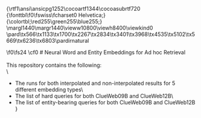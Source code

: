 {\rtf1\ansi\ansicpg1252\cocoartf1344\cocoasubrtf720
{\fonttbl\f0\fswiss\fcharset0 Helvetica;}
{\colortbl;\red255\green255\blue255;}
\margl1440\margr1440\vieww10800\viewh8400\viewkind0
\pard\tx566\tx1133\tx1700\tx2267\tx2834\tx3401\tx3968\tx4535\tx5102\tx5669\tx6236\tx6803\pardirnatural

\f0\fs24 \cf0 # Neural Word and Entity Embeddings for Ad hoc Retrieval\
\
This repository contains the following:\
\
* The runs for both interpolated and non-interpolated results for 5 different embedding types\
* The list of hard queries for both ClueWeb09B and ClueWeb12B\
* The list of entity-bearing queries for both ClueWeb09B and ClueWeb12B\
}